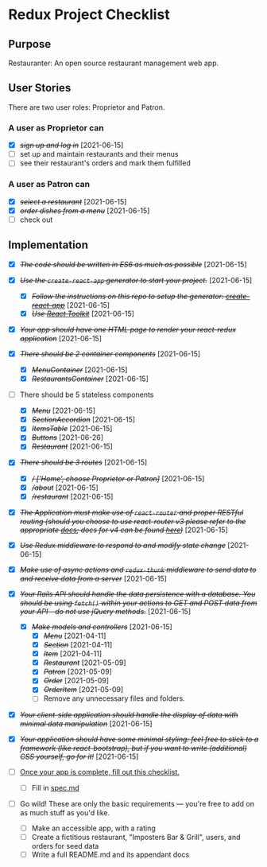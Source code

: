 # Redux Project Checklist

## Purpose

Restauranter: An open source restaurant management web app.

## User Stories

There are two user roles: Proprietor and Patron.

### A user as Proprietor can

* [X] ~~*sign up and log in*~~ [2021-06-15]
* [ ] set up and maintain restaurants and their menus
* [ ] see their restaurant's orders and mark them fulfilled

### A user as Patron can

* [X] ~~*select a restaurant*~~ [2021-06-15]
* [X] ~~*order dishes from a menu*~~ [2021-06-15]
* [ ] check out

## Implementation

* [X] ~~*The code should be written in ES6 as much as possible*~~ [2021-06-15]

* [X] ~~*Use the `create-react-app` generator to start your project.*~~ [2021-06-15]
  * [X] ~~*Follow the instructions on this repo to setup the generator: [create-react-app](https://github.com/facebookincubator/create-react-app)*~~ [2021-06-15]
  * [X] ~~*Use [React Toolkit](https://redux-toolkit.js.org/)*~~ [2021-06-15]

* [X] ~~*Your app should have one HTML page to render your react-redux application*~~ [2021-06-15]

* [X] ~~*There should be 2 container components*~~ [2021-06-15]

  * [X] ~~*MenuContainer*~~ [2021-06-15]
  * [X] ~~*RestaurantsContainer*~~ [2021-06-15]

* [ ] There should be 5 stateless components

  * [X] ~~*Menu*~~ [2021-06-15]
  * [X] ~~*SectionAccordion*~~ [2021-06-15]
  * [X] ~~*ItemsTable*~~ [2021-06-15]
  * [X] ~~*Buttons*~~ [2021-06-26]
  * [X] ~~*Restaurant*~~ [2021-06-15]

* [X] ~~*There should be 3 routes*~~ [2021-06-15]

  * [X] ~~*/ ['Home', choose Proprietor or Patron]*~~ [2021-06-15]
  * [X] ~~*/about*~~ [2021-06-15]
  * [X] ~~*/restaurant*~~ [2021-06-15]

* [X] ~~*The Application must make use of `react-router` and proper RESTful routing (should you choose to use react-router v3 please refer to the appropriate [docs](https://github.com/ReactTraining/react-router/tree/v3/docs); docs for v4 can be found [here](https://reacttraining.com/react-router/web/guides/quick-start))*~~ [2021-06-15]

* [X] ~~*Use Redux middleware to respond to and modify state change*~~ [2021-06-15]

* [X] ~~*Make use of async actions and `redux-thunk` middleware to send data to and receive data from a server*~~ [2021-06-15]

* [X] ~~*Your Rails API should handle the data persistence with a database. You should be using `fetch()` within your actions to GET and POST data from your API - do not use jQuery methods.*~~ [2021-06-15]
  * [X] ~~*Make models and controllers*~~ [2021-06-15]
    * [X] ~~*Menu*~~ [2021-04-11]
    * [X] ~~*Section*~~ [2021-04-11]
    * [X] ~~*Item*~~ [2021-04-11]
    * [X] ~~*Restaurant*~~ [2021-05-09]
    * [X] ~~*Patron*~~ [2021-05-09]
    * [X] ~~*Order*~~ [2021-05-09]
    * [X] ~~*OrderItem*~~ [2021-05-09]
    * [ ] Remove any unnecessary files and folders.

* [X] ~~*Your client-side application should handle the display of data with minimal data manipulation*~~ [2021-06-15]

* [X] ~~*Your application should have some minimal styling: feel free to stick to a framework (like react-bootstrap), but if you want to write (additional) CSS yourself, go for it!*~~ [2021-06-15]

* [ ] [Once your app is complete, fill out this checklist.](https://goo.gl/forms/ULtKsxuzWomvXuTk2)
  * [ ] Fill in [spec.md](./spec.md)

* [ ] Go wild! These are only the basic requirements — you're free to add on as much stuff as you'd like.
  * [ ] Make an accessible app, with a rating
  * [ ] Create a fictitious restaurant, "Imposters Bar & Grill", users, and orders for seed data
  * [ ] Write a full README.md and its appendant docs
